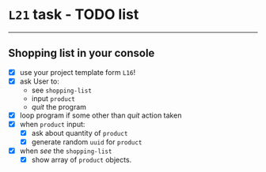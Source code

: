#  `L21` task - TODO list

---
## Shopping list in your console

- [x] use your project template form `L16`!
- [x] ask User to:
    - see `shopping-list`
    - input `product`
    - _quit_ the program
- [x] loop program if some other than _quit_ action taken
- [x] when `product` input:
    - [x] ask about quantity of `product`
    - [x] generate random `uuid` for `product`
- [x] when _see_ the `shopping-list`
    - [x] show array of `product` objects.
